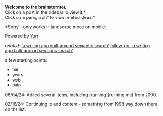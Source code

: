 **Welcome to the brainstormer.**  
Click on a post in the sidebar to view it.*  
Click on a paragraph* to view related ideas.*  

*Sorry - only works in landscape mode on mobile.

Powered by [Yurt](What%20is%20Yurt.md)

*related:*
[‘a writing app built around semantic search’](https://iwebthings.joejenett.com/a-writing-app-built-around-semantic-search/)
[follow-up: ‘a writing app built around semantic search’](https://iwebthings.joejenett.com/follow-up-a-writing-app-built-around-semantic-search/)  

a few starting points:  
- me
- years
- web  
- pain 
<div style="border-bottom: 1px solid #444"> </div>  
06/04/24: Added several items, including [running](running.md) from 2000.

02/16/24: Continuing to add content - something from 1998 way down there on the list.







